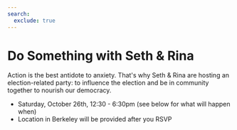 ```yaml
---
search:
  exclude: true
---
```

# Do Something with Seth & Rina
Action is the best antidote to anxiety. That's why Seth & Rina are hosting an election-related party: to influence the election and be in community together to nourish our democracy. 

- Saturday, October 26th, 12:30 - 6:30pm (see below for what will happen when)
- Location in Berkeley will be provided after you RSVP